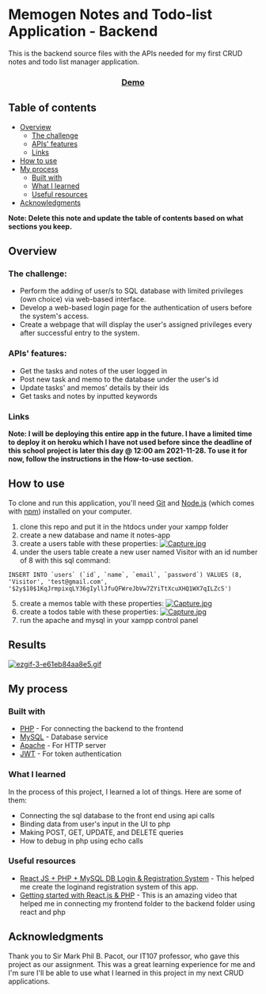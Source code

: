 # Memogen Notes and Todo-list Application - Backend

This is the backend source files with the APIs needed for my first CRUD notes and todo list manager application.

<div align="center">
  <h3>
    <a href="https://{your-demo-link.your-domain}">
      Demo
    </a>
  </h3>
</div>

## Table of contents

- [Overview](#overview)
  - [The challenge](#the-challenge)
  - [APIs' features](#screenshot)
  - [Links](#links)
- [How to use](#how-to-use)
- [My process](#my-process)
  - [Built with](#built-with)
  - [What I learned](#what-i-learned)
  - [Useful resources](#useful-resources)
- [Acknowledgments](#acknowledgments)

**Note: Delete this note and update the table of contents based on what sections you keep.**

## Overview

### The challenge:
- Perform the adding of user/s to SQL database with limited privileges (own choice) via web-based interface.
- Develop a web-based login page for the authentication of users before the system's access.
- Create a webpage that will display the user's assigned privileges every after successful entry to the system.

### APIs' features:
- Get the tasks and notes of the user logged in
- Post new task and memo to the database under the user's id
- Update tasks' and memos' details by their ids
- Get tasks and notes by inputted keywords

### Links

**Note: I will be deploying this entire app in the future. I have a limited time to deploy it on heroku which I have not used before since the deadline of this school project is later this day @ 12:00 am 2021-11-28. To use it for now, follow the instructions in the How-to-use section.**
<!--
- Solution URL: [Add solution URL here](https://your-solution-url.com)
- Live Site URL: [Add live site URL here](https://your-live-site-url.com)
-->

## How to use

To clone and run this application, you'll need [Git](https://git-scm.com) and [Node.js](https://nodejs.org/en/download/) (which comes with [npm](http://npmjs.com)) installed on your computer. 

 1. clone this repo and put it in the htdocs under your xampp folder
 2. create a new database and name it notes-app
 3. create a users table with these properties: 
 [![Capture.jpg](https://i.postimg.cc/8zsj8t4t/Capture.jpg)](https://postimg.cc/5XdxL5ZC)
 4. under the users table create a new user named Visitor with an id number of 8 with this sql command:
```
INSERT INTO `users` (`id`, `name`, `email`, `password`) VALUES (8, 'Visitor', 'test@gmail.com', '$2y$10$1KqJrmpixqLY36gIyllJfuQFWreJbVw7ZYiTtXcuXHQ1WX7qILZcS')
```
 5. create a memos table with these properties: 
 [![Capture.jpg](https://i.postimg.cc/g2SdppjZ/Capture.jpg)](https://postimg.cc/WdkxmQMN)
 6. create a todos table with these properties: 
 [![Capture.jpg](https://i.postimg.cc/ZRmwDBmF/Capture.jpg)](https://postimg.cc/p90Qmdpp)
 7. run the apache and mysql in your xampp control panel
 
 ## Results
 [![ezgif-3-e61eb84aa8e5.gif](https://i.postimg.cc/9Qy4W1s2/ezgif-3-e61eb84aa8e5.gif)](https://postimg.cc/cv41h7sk)


## My process

### Built with

- [PHP](https://www.php.net/) - For connecting the backend to the frontend
- [MySQL](https://www.mysql.com/) - Database service
- [Apache](https://httpd.apache.org/) - For HTTP server
- [JWT](https://jwt.io/) - For token authentication

### What I learned

In the process of this project, I learned a lot of things. Here are some of them:
- Connecting the sql database to the front end using api calls
- Binding data from user's input in the UI to php
- Making POST, GET, UPDATE, and DELETE queries
- How to debug in php using echo calls 

### Useful resources

- [React JS + PHP + MySQL DB Login & Registration System](https://www.w3jar.com/react-js-php-mysql-db-login-registration-system/) - This helped me create the loginand registration system of this app.
- [Getting started with React.js & PHP](https://www.youtube.com/watch?v=BPGIrau9dW4&t=99s&ab_channel=Keith%2CtheCoder) - This is an amazing video that helped me in connecting my frontend folder to the backend folder using react and php


## Acknowledgments

Thank you to Sir Mark Phil B. Pacot, our IT107 professor, who gave this project as our assignment. This was a great learning experience for me and I'm sure I'll be able to use what I learned in this project in my next CRUD applications.
